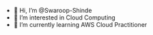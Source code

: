 - 👋 Hi, I’m @Swaroop-Shinde
- 👀 I’m interested in Cloud Computing
- 🌱 I’m currently learning AWS Cloud Practitioner

<!---
Swaroop-Shinde/Swaroop-Shinde is a ✨ special ✨ repository because its `README.md` (this file) appears on your GitHub profile.
You can click the Preview link to take a look at your changes.
--->
